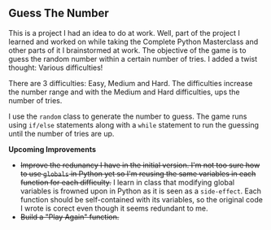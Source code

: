 ## Guess The Number

This is a project I had an idea to do at work. Well, part of the project I learned and worked on while taking the Complete Python Masterclass and other parts of it I brainstormed at work. The objective of the game is to guess the random number within a certain number of tries. I added a twist thought: Various difficulties! 

There are 3 difficulties: Easy, Medium and Hard. The difficulties increase the number range and with the Medium and Hard difficulties, ups the number of tries.

I use the `random` class to generate the number to guess. The game runs using `if/else` statements along with a `while` statement to run the guessing until the number of tries are up.

**Upcoming Improvements**
* ~~Improve the redunancy I have in the initial version. I'm not too sure how to use `globals` in Python yet so I'm reusing the same variables in each function for each difficulty.~~ I learn in class that modifying global variables is frowned upon in Python as it is seen as a `side-effect`. Each function should be self-contained with its variables, so the original code I wrote is corect even though it seems redundant to me.
* ~~Build a "Play Again" function.~~
